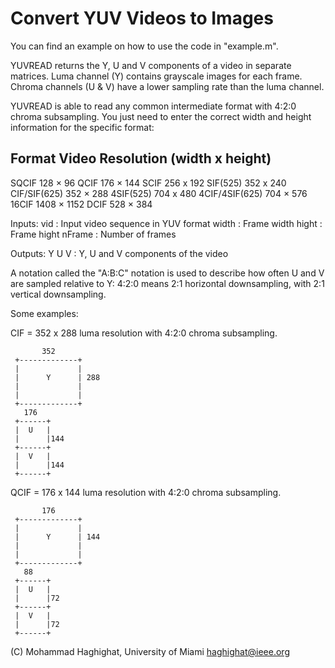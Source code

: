 # Convert YUV Videos to Images
 
You can find an example on how to use the code in "example.m".

YUVREAD returns the Y, U and V components of a video in separate
matrices. Luma channel (Y) contains grayscale images for each frame. 
Chroma channels (U & V) have a lower sampling rate than the luma channel.

YUVREAD is able to read any common intermediate format with 4:2:0 
chroma subsampling. You just need to enter the correct width and height
information for the specific format:


Format        Video Resolution (width x height)
-----------------------------------------------
SQCIF             128 × 96
QCIF              176 × 144
SCIF              256 x 192
SIF(525)          352 x 240
CIF/SIF(625)      352 × 288
4SIF(525)         704 x 480
4CIF/4SIF(625)	  704 × 576
16CIF             1408 × 1152
DCIF              528 × 384 


Inputs:
          vid 	:	Input video sequence in YUV format
          width 	:   Frame width
          hight 	:   Frame hight
          nFrame 	:   Number of frames

Outputs:
          Y U V	:  	Y, U and V components of the video




A notation called the "A:B:C" notation is used to describe how often U 
and V are sampled relative to Y:
4:2:0 means 2:1 horizontal downsampling, with 2:1 vertical downsampling.


Some examples:

CIF = 352 x 288 luma resolution with 4:2:0 chroma subsampling.

           352
     +-------------+
     |             |
     |      Y      | 288
     |             |
     |             |
     +-------------+
       176
     +------+
     |  U   |
     |      |144
     +------+
     |  V   |
     |      |144
     +------+


QCIF = 176 x 144 luma resolution with 4:2:0 chroma subsampling.

           176
     +-------------+
     |             |
     |      Y      | 144
     |             |
     |             |
     +-------------+
       88
     +------+
     |  U   |
     |      |72
     +------+
     |  V   |
     |      |72
     +------+


(C)	Mohammad Haghighat, University of Miami
	haghighat@ieee.org

